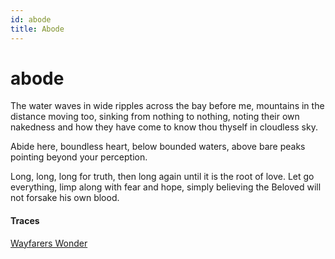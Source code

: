 ```yaml
---
id: abode
title: Abode
---
```


# abode

The water waves in wide ripples
across the bay before me, 
mountains in the distance moving too,
sinking from nothing to nothing,
noting their own nakedness
and how they have come to know
thou thyself in cloudless sky.

Abide here, boundless heart,
below bounded waters,
above bare peaks pointing
beyond your perception.

Long, long, long for truth,
then long again until it is
the root of love. 
Let go everything,
limp along with fear 
and hope,
simply believing the Beloved will
not forsake his own blood. 

#### Traces

[Wayfarers Wonder](https://youtu.be/Jg78tc5bWas?t=2601)